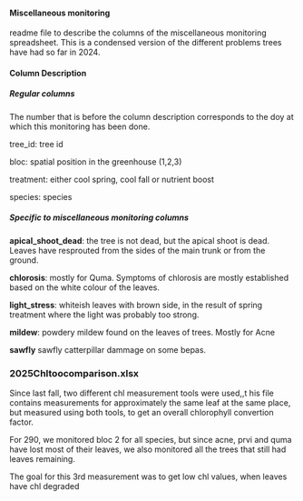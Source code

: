 #### Miscellaneous monitoring

readme file to describe the columns of the miscellaneous monitoring spreadsheet. This is a condensed version of the different problems trees have had so far in 2024.

#### Column Description

##### Regular columns

The number that is before the column description corresponds to the doy at which this monitoring has been done. 

tree_id: tree id

bloc: spatial position in the greenhouse (1,2,3)

treatment: either cool spring, cool fall or nutrient boost

species: species 

##### Specific to miscellaneous monitoring columns

**apical_shoot_dead**: the tree is not dead, but the apical shoot is dead. Leaves have resprouted from the sides of the main trunk or from the ground.  

**chlorosis**: mostly for Quma. Symptoms of chlorosis are mostly established based on the white colour of the leaves. 

**light_stress**: whiteish leaves with brown side, in the result of spring treatment where the light was probably too strong. 

**mildew**: powdery mildew found on the leaves of trees. Mostly for Acne

**sawfly** sawfly catterpillar dammage on some bepas.

### 2025Chltoocomparison.xlsx
Since last fall, two different chl measurement tools were used,,t his file contains measurements for approximately the same leaf at the same place, but measured using both tools, to get an overall chlorophyll convertion factor.

For 290, we monitored bloc 2 for all species, but since acne, prvi and quma have lost most of their leaves, we also monitored all the trees that still had leaves remaining. 

The goal for this 3rd measurement was to get low chl values, when leaves have chl degraded